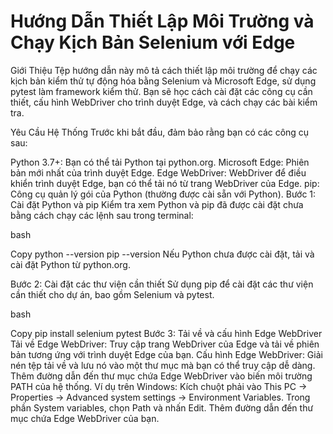 # Hướng Dẫn Thiết Lập Môi Trường và Chạy Kịch Bản Selenium với Edge
Giới Thiệu
Tệp hướng dẫn này mô tả cách thiết lập môi trường để chạy các kịch bản kiểm thử tự động hóa bằng Selenium và Microsoft Edge, sử dụng pytest làm framework kiểm thử. Bạn sẽ học cách cài đặt các công cụ cần thiết, cấu hình WebDriver cho trình duyệt Edge, và cách chạy các bài kiểm tra.

Yêu Cầu Hệ Thống
Trước khi bắt đầu, đảm bảo rằng bạn có các công cụ sau:

Python 3.7+: Bạn có thể tải Python tại python.org.
Microsoft Edge: Phiên bản mới nhất của trình duyệt Edge.
Edge WebDriver: WebDriver để điều khiển trình duyệt Edge, bạn có thể tải nó từ trang WebDriver của Edge.
pip: Công cụ quản lý gói của Python (thường được cài sẵn với Python).
Bước 1: Cài đặt Python và pip
Kiểm tra xem Python và pip đã được cài đặt chưa bằng cách chạy các lệnh sau trong terminal:

bash

Copy
python --version
pip --version
Nếu Python chưa được cài đặt, tải và cài đặt Python từ python.org.

Bước 2: Cài đặt các thư viện cần thiết
Sử dụng pip để cài đặt các thư viện cần thiết cho dự án, bao gồm Selenium và pytest.

bash

Copy
pip install selenium pytest
Bước 3: Tải về và cấu hình Edge WebDriver
Tải về Edge WebDriver: Truy cập trang WebDriver của Edge và tải về phiên bản tương ứng với trình duyệt Edge của bạn.
Cấu hình Edge WebDriver:
Giải nén tệp tải về và lưu nó vào một thư mục mà bạn có thể truy cập dễ dàng.
Thêm đường dẫn đến thư mục chứa Edge WebDriver vào biến môi trường PATH của hệ thống.
Ví dụ trên Windows:
Kích chuột phải vào This PC -> Properties -> Advanced system settings -> Environment Variables.
Trong phần System variables, chọn Path và nhấn Edit.
Thêm đường dẫn đến thư mục chứa Edge WebDriver của bạn.
